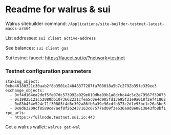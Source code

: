 # Readme for walrus & sui

Walrus sitebuilder command: ```/Applications/site-builder-testnet-latest-macos-arm64```


List addresses: ```sui client active-address```

See balances: ```sui client gas```

Sui testnet faucet: <https://faucet.sui.io/?network=testnet>

### Testnet configuration parameters

```system_object: 0x6c2547cbbc38025cf3adac45f63cb0a8d12ecf777cdc75a4971612bf97fdf6af
staking_object: 0xbe46180321c30aab2f8b3501e24048377287fa708018a5b7c2792b35fe339ee3
exchange_objects:
  - 0xf4d164ea2def5fe07dc573992a029e010dba09b1a8dcbc44c5c2e79567f39073
  - 0x19825121c52080bb1073662231cfea5c0e4d905fd13e95f21e9a018f2ef41862
  - 0x83b454e524c71f30803f4d6c302a86fb6a39e96cdfb873c2d1e93bc1c26a3bc5
  - 0x8d63209cf8589ce7aef8f262437163c67577ed09f3e636a9d8e0813843fb8bf1
rpc_urls:
  - https://fullnode.testnet.sui.io:443
```

Get a walrus wallet: ```walrus get-wal```
